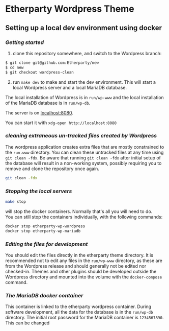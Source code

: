# **Etherparty Wordpress Theme**

## **Setting up a local dev environment using docker**

### ***Getting started***
1) clone this repository somewhere, and switch to the Wordpress branch:
```bash
$ git clone git@github.com:Etherparty/new
$ cd new
$ git checkout wordpress-clean
```
2) run `make dev` to make and start the dev environment.  This will start
a local Wordpress server and a local MariaDB database.

The local installation of Wordpress is in `run/wp-www` and the local
installation of the MariaDB database is in `run/wp-db`.

The server is on [localhost:8080](http://localhost:8080).

You can start it with `xdg-open http://localhost:8080`


### ***cleaning extraneous un-tracked files created by Wordpress***

The wordpress application creates extra files that are mostly constrained
to the `run.www` directory. You can clean these untracked files at any time
using `git clean -fdx`. Be aware that running `git clean -fdx` after
initial setup of the database will result in a non-working system,
possibly requiring you to remove and clone the repository once again.

```bash
git clean -fdx
```

### ***Stopping the local servers***

```bash
make stop
```
will stop the docker containers. Normally that's all you will need to do.  
You can still stop the containers individually, with the following commands:
```bash
docker stop etherparty-wp-wordpress
docker stop etherparty-wp-mariadb
```

### ***Editing the files for development***

You should edit the files directly in the etherparty theme directory.  It is
recommended not to edit any files in the `run/wp-www` directory, as
these are from the Wordpress release and should generally not be
edited nor checked-in. Themes and other plugins should be developed
outside the Wordpress directory and mounted into the volume with the
`docker-compose` command.

### ***The MariaDB docker container***

This container is linked to the etherparty wordpress container.
During software development, all the data for the database is in the
`run/wp-db` directory. The initial root password for the MariaDB
container is `1234567890`. This can be changed
